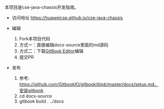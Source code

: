 本项目是cse-java-chassis开发指南。

* 访问地址
  https://huaweicse.github.io/cse-java-chassis

* 编辑
  1. Fork本项目代码
  2. 方式一：直接编辑docs-source里面的md源码
  3. 方式二：下载[GitBook Editor](https://legacy.gitbook.com/editor)编辑
  4. 提交PR

* 发布
  1. 参考: https://github.com/GitbookIO/gitbook/blob/master/docs/setup.md，安装gitbook
  2. cd docs-source
  3. gitbook build . ../docs

